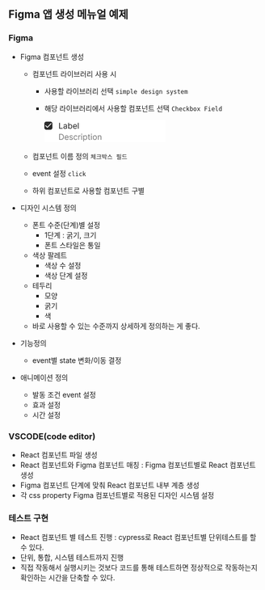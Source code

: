 ## Figma 앱 생성 메뉴얼 예제

### Figma

- Figma 컴포넌트 생성

  - 컴포넌트 라이브러리 사용 시

    - 사용할 라이브러리 선택 `simple design system`
    - 해당 라이브러리에서 사용할 컴포넌트 선택 `Checkbox Field`

      ![Checkbox Field](Checkbox%20Field.png)

  - 컴포넌트 이름 정의 `체크박스 필드`
  - event 설정 `click`
  - 하위 컴포넌트로 사용할 컴포넌트 구별

- 디자인 시스템 정의

  - 폰트 수준(단계)별 설정
    - 1단계 : 굵기, 크기
    - 폰트 스타일은 통일
  - 색상 팔레트
    - 색상 수 설정
    - 색상 단계 설정
  - 테두리
    - 모양
    - 굵기
    - 색
  - 바로 사용할 수 있는 수준까지 상세하게 정의하는 게 좋다.

- 기능정의

  - event별 state 변화/이동 결정

- 애니메이션 정의
  - 발동 조건 event 설정
  - 효과 설정
  - 시간 설정

### VSCODE(code editor)

- React 컴포넌트 파일 생성
- React 컴포넌트와 Figma 컴포넌트 매칭 : Figma 컴포넌트별로 React 컴포넌트 생성
- Figma 컴포넌트 단계에 맞춰 React 컴포넌트 내부 계층 생성
- 각 css property Figma 컴포넌트별로 적용된 디자인 시스템 설정

### 테스트 구현

- React 컴포넌트 별 테스트 진행 : cypress로 React 컴포넌트별 단위테스트를 할 수 있다.
- 단위, 통합, 시스템 테스트까지 진행
- 직접 작동해서 실행시키는 것보다 코드를 통해 테스트하면 정상적으로 작동하는지 확인하는 시간을 단축할 수 있다.
